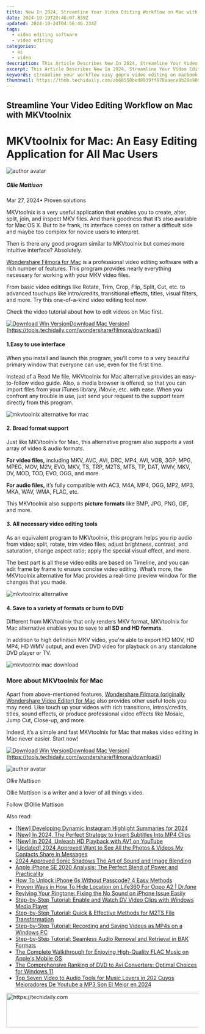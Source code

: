 ```yaml
---
title: New In 2024, Streamline Your Video Editing Workflow on Mac with MKVtoolnix
date: 2024-10-19T20:46:07.839Z
updated: 2024-10-24T04:56:46.234Z
tags: 
  - video editing software
  - video editing
categories: 
  - ai
  - video
description: This Article Describes New In 2024, Streamline Your Video Editing Workflow on Mac with MKVtoolnix
excerpt: This Article Describes New In 2024, Streamline Your Video Editing Workflow on Mac with MKVtoolnix
keywords: streamline your workflow easy gopro video editing on macbook with quik,streamline your video editing workflow on mac with mkvtoolnix,mkvtoolnix mac streamline your video editing workflow,streamline your workflow best light video editing solutions,streamline your video workflow mkvtoolnix for mac 2023,simplify video editing on mac with mkvtoolnix,streamline your workflow gopro quik video editing made easy on macbook
thumbnail: https://thmb.techidaily.com/ab68550bed8939ff878aaece9b28e90d8b0465006aaa80a48dab2ef20ecc47cd.jpg
---
```


## Streamline Your Video Editing Workflow on Mac with MKVtoolnix

# MKVtoolnix for Mac: An Easy Editing Application for All Mac Users

![author avatar](https://images.wondershare.com/filmora/article-images/ollie-mattison.jpg)

##### Ollie Mattison

 Mar 27, 2024• Proven solutions

MKVtoolnix is a very useful application that enables you to create, alter, split, join, and inspect MKV files. And thank goodness that it’s also available for Mac OS X. But to be frank, its interface comes on rather a difficult side and maybe too complex for novice users to interpret.

Then is there any good program similar to MKVtoolnix but comes more intuitive interface? Absolutely.

[Wondershare Filmora for Mac](https://tools.techidaily.com/wondershare/filmora/download/) is a professional video editing software with a rich number of features. This program provides nearly everything necessary for working with your MKV video files.

From basic video editings like Rotate, Trim, Crop, Flip, Split, Cut, etc. to advanced touchups like intro/credits, transitional effects, titles, visual filters, and more. Try this one-of-a-kind video editing tool now.

Check the video tutorial about how to edit videos on Mac first.

[![Download Win Version](https://images.wondershare.com/filmora/guide/download-btn-win.jpg)](https://tools.techidaily.com/wondershare/filmora/download/)[Download Mac Version](https://images.wondershare.com/filmora/guide/download-btn-mac.jpg)](https://tools.techidaily.com/wondershare/filmora/download/)

#### 1.Easy to use interface

When you install and launch this program, you’ll come to a very beautiful primary window that everyone can use, even for the first time.

Instead of a Read Me file, MKVtoolnix for Mac alternative provides an easy-to-follow video guide. Also, a media browser is offered, so that you can import files from your iTunes library, iMovie, etc. with ease. When you confront any trouble in use, just send your request to the support team directly from this program.

![mkvtoolnix alternative for mac](https://images.wondershare.com/guide/images/mac-vivideo/mac-vivideo-add-files.jpg)

#### 2\. Broad format support

Just like MKVtoolnix for Mac, this alternative program also supports a vast array of video & audio formats.

**For video files,** including MKV, AVC, AVI, DRC, MP4, AVI, VOB, 3GP, MPG, MPEG, MOV, M2V, EVO, MKV, TS, TRP, M2TS, MTS, TP, DAT, WMV, MKV, DV, MOD, TOD, EVO, OGG, and more.

**For audio files,** it’s fully compatible with AC3, M4A, MP4, OGG, MP2, MP3, MKA, WAV, WMA, FLAC, etc.

This MKVtoolnix also supports **picture formats** like BMP, JPG, PNG, GIF, and more.

#### 3\. All necessary video editing tools

As an equivalent program to MKVtoolnix, this program helps you rip audio from video; split, rotate, trim video files; adjust brightness, contrast, and saturation, change aspect ratio; apply the special visual effect, and more.

The best part is all these video edits are based on Timeline, and you can edit frame by frame to ensure concise video editing. What’s more, the MKVtoolnix alternative for Mac provides a real-time preview window for the changes that you made.

![mkvtoolnix alternative](https://images.wondershare.com/guide/images/mac-vivideo/mac-vivideo-enhance-videos.jpg)

#### 4\. Save to a variety of formats or burn to DVD

Different from MKVtoolnix that only renders MKV format, MKVtoolnix for Mac alternative enables you to save to **all SD and HD formats**.

In addition to high definition MKV video, you're able to export HD MOV, HD MP4, HD WMV output, and even DVD video for playback on any standalone DVD player or TV.

![mkvtoolnix mac download](https://images.wondershare.com/guide/images/mac-vivideo/mac-vivideo-output.jpg)

###

### More about MKVtoolnix for Mac

Apart from above-mentioned features, [Wondershare Filmora (originally Wondershare Video Editor) for Mac](https://tools.techidaily.com/wondershare/filmora/download/) also provides other useful tools you may need. Like touch up your videos with rich transitions, intros/credits, titles, sound effects, or produce professional video effects like Mosaic, Jump Cut, Close-up, and more.

Indeed, it’s a simple and fast MKVtoolnix for Mac that makes video editing in Mac never easier. Start now!

[![Download Win Version](https://images.wondershare.com/filmora/guide/download-btn-win.jpg)](https://tools.techidaily.com/wondershare/filmora/download/)[Download Mac Version](https://images.wondershare.com/filmora/guide/download-btn-mac.jpg)](https://tools.techidaily.com/wondershare/filmora/download/)

![author avatar](https://images.wondershare.com/filmora/article-images/ollie-mattison.jpg)

Ollie Mattison

Ollie Mattison is a writer and a lover of all things video.

Follow @Ollie Mattison

<ins class="adsbygoogle"
      style="display:block"
      data-ad-client="ca-pub-7571918770474297"
      data-ad-slot="8358498916"
      data-ad-format="auto"
      data-full-width-responsive="true"></ins>

<span class="atpl-alsoreadstyle">Also read:</span>
<div><ul>
<li><a href="https://instagram-clips.techidaily.com/new-developing-dynamic-instagram-highlight-summaries-for-2024/"><u>[New] Developing Dynamic Instagram Highlight Summaries for 2024</u></a></li>
<li><a href="https://fox-access.techidaily.com/new-in-2024-the-perfect-strategy-to-insert-subtitles-into-mp4-clips/"><u>[New] In 2024, The Perfect Strategy to Insert Subtitles Into MP4 Clips</u></a></li>
<li><a href="https://youtube-web.techidaily.com/n-2024-unleash-hd-playback-with-av1-on-youtube/"><u>[New] In 2024, Unleash HD Playback with AV1 on YouTube</u></a></li>
<li><a href="https://facebook-video-files.techidaily.com/updated-2024-approved-want-to-see-all-the-photos-and-videos-my-contacts-share-in-messages/"><u>[Updated] 2024 Approved Want to See All the Photos & Videos My Contacts Share in Messages</u></a></li>
<li><a href="https://article-tips.techidaily.com/2024-approved-sonic-shadows-the-art-of-sound-and-image-blending/"><u>2024 Approved Sonic Shadows The Art of Sound and Image Blending</u></a></li>
<li><a href="https://buynow-info.techidaily.com/apple-iphone-se-2020-analysis-the-perfect-blend-of-power-and-practicality/"><u>Apple iPhone SE 2020 Analysis: The Perfect Blend of Power and Practicality</u></a></li>
<li><a href="https://ios-unlock.techidaily.com/how-to-unlock-iphone-6s-without-passcode-4-easy-methods-by-drfone-ios/"><u>How To Unlock iPhone 6s Without Passcode? 4 Easy Methods</u></a></li>
<li><a href="https://location-social.techidaily.com/proven-ways-in-how-to-hide-location-on-life360-for-oppo-a2-drfone-by-drfone-virtual-android/"><u>Proven Ways in How To Hide Location on Life360 For Oppo A2 | Dr.fone</u></a></li>
<li><a href="https://tech-recovery.techidaily.com/reviving-your-ringtone-fixing-the-no-sound-on-iphone-issue-easily/"><u>Reviving Your Ringtone: Fixing the No Sound on iPhone Issue Easily</u></a></li>
<li><a href="https://smart-video-creator.techidaily.com/step-by-step-tutorial-enable-and-watch-dv-video-clips-with-windows-media-player/"><u>Step-by-Step Tutorial: Enable and Watch DV Video Clips with Windows Media Player</u></a></li>
<li><a href="https://smart-video-creator.techidaily.com/step-by-step-tutorial-quick-and-effective-methods-for-m2ts-file-transformation/"><u>Step-by-Step Tutorial: Quick & Effective Methods for M2TS File Transformation</u></a></li>
<li><a href="https://smart-video-creator.techidaily.com/step-by-step-tutorial-recording-and-saving-videos-as-mp4s-on-a-windows-pc/"><u>Step-by-Step Tutorial: Recording and Saving Videos as MP4s on a Windows PC</u></a></li>
<li><a href="https://smart-video-creator.techidaily.com/step-by-step-tutorial-seamless-audio-removal-and-retrieval-in-bak-formats/"><u>Step-by-Step Tutorial: Seamless Audio Removal and Retrieval in BAK Formats</u></a></li>
<li><a href="https://smart-video-creator.techidaily.com/the-complete-walkthrough-for-enjoying-high-quality-flac-music-on-apples-mobile-os/"><u>The Complete Walkthrough for Enjoying High-Quality FLAC Music on Apple's Mobile OS</u></a></li>
<li><a href="https://smart-video-creator.techidaily.com/the-comprehensive-ranking-of-dvd-to-avi-converters-optimal-choices-for-windows-11/"><u>The Comprehensive Ranking of DVD to Avi Converters: Optimal Choices for Windows 11</u></a></li>
<li><a href="https://smart-video-creator.techidaily.com/top-seven-video-to-audio-tools-for-music-lovers-in-202-cuyos-mejoradores-de-youtube-a-mp3-son-el-mejor-en-2024/"><u>Top Seven Video to Audio Tools for Music Lovers in 202 Cuyos Mejoradores De Youtube a MP3 Son El Mejor en 2024</u></a></li>
</ul></div>

<!-- affiliate ads begin -->
<a href="https://appsumo.8odi.net/c/5597632/2137413/7443" target="_top" id="2137413">
  <img src="//a.impactradius-go.com/display-ad/7443-2137413" border="0" alt="https://techidaily.com" width="728" height="90"/>
</a>
<img height="0" width="0" src="https://appsumo.8odi.net/i/5597632/2137413/7443" style="position:absolute;visibility:hidden;" border="0" />
<!-- affiliate ads end -->

